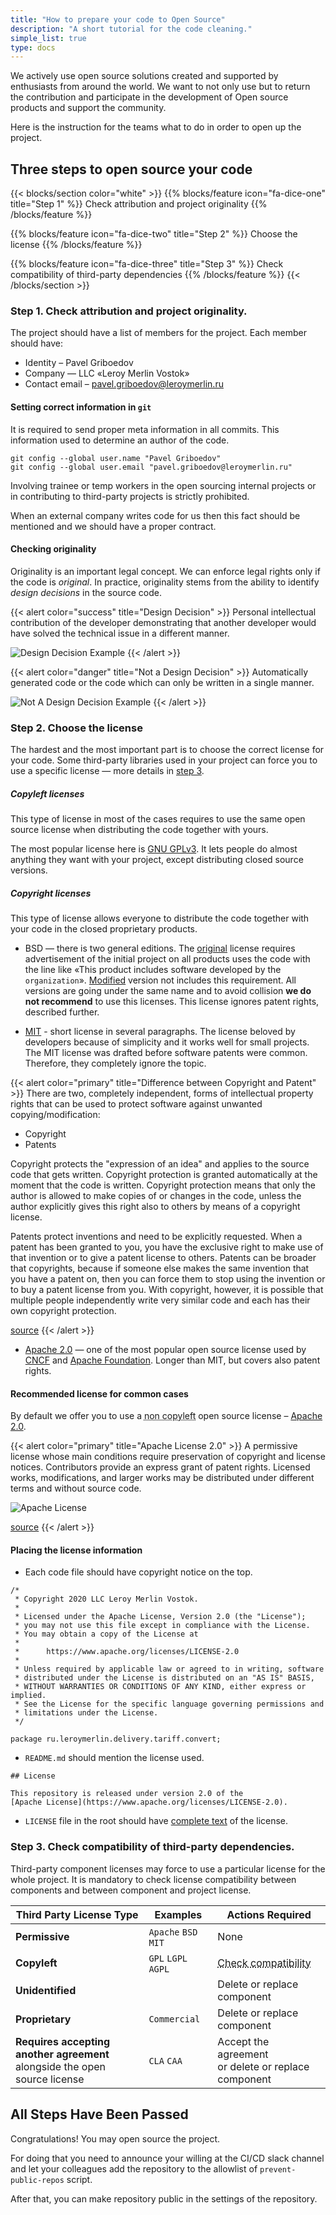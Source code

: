 ```yaml
---
title: "How to prepare your code to Open Source"
description: "A short tutorial for the code cleaning."
simple_list: true
type: docs
---
```


We actively use open source solutions created and supported by enthusiasts from around the world.
We want to not only use but to return the contribution and participate in the development
of Open source products and support the community. 

Here is the instruction for the teams what to do in order to open up the project.

## Three steps to open source your code

{{< blocks/section color="white" >}}
{{% blocks/feature icon="fa-dice-one" title="Step 1" %}}
Check attribution and project originality
{{% /blocks/feature %}}

{{% blocks/feature icon="fa-dice-two" title="Step 2" %}}
Choose the license
{{% /blocks/feature %}}

{{% blocks/feature icon="fa-dice-three" title="Step 3" %}}
Check compatibility of third-party dependencies
{{% /blocks/feature %}}
{{< /blocks/section >}}

### Step 1. Check attribution and project originality.
The project should have a list of members for the project. Each member should have:

* Identity – Pavel Griboedov
* Company — LLC «Leroy Merlin Vostok»
* Contact email – pavel.griboedov@leroymerlin.ru

#### Setting correct information in `git`
It is required to send proper meta information in all commits. 
This information used to determine an author of the code.

```
git config --global user.name "Pavel Griboedov"
git config --global user.email "pavel.griboedov@leroymerlin.ru"
```

Involving trainee or temp workers in the open sourcing internal projects or 
in contributing to third-party projects is strictly prohibited.

When an external company writes code for us then this fact should be mentioned and we should have a proper contract. 

#### Checking originality
Originality is an important legal concept. We can enforce legal rights only if the code is *original*. 
In practice, originality stems from the ability to identify *design decisions* in the source code.

{{< alert color="success" title="Design Decision" >}}
Personal intellectual contribution of the developer demonstrating that another developer would have solved
the technical issue in a different manner.

![Design Decision Example](/images/design_decision.jpg)
{{< /alert >}}

{{< alert color="danger" title="Not a Design Decision" >}}
Automatically generated code or the code which can only be written in a single manner.

![Not A Design Decision Example](/images/not_design_decision.jpg)
{{< /alert >}}

### Step 2. Choose the license
The hardest and the most important part is to choose the correct license for your code.
Some third-party libraries used in your project can force you to use a specific license — 
more details in [step 3](#step-3-check-compatibility-of-third-party-dependencies).

##### Copyleft licenses
This type of license in most of the cases requires to use the same open source
license when distributing the code together with yours.

The most popular license here is [GNU GPLv3](https://choosealicense.com/licenses/gpl-3.0/). 
It lets people do almost anything they want with your project, except distributing closed source versions.

##### Copyright licenses
This type of license allows everyone to distribute the code together with your code in the closed proprietary products.

* BSD — there is two general editions.
The [original](https://opensource.org/licenses/BSD-3-Clause) license requires advertisement of the initial project on all products uses the code with the line like
«This product includes software developed by the `organization`».
[Modified](https://opensource.org/licenses/bsd-license.php) version not includes this requirement. 
All versions are going under the same name and to avoid collision **we do not recommend** to use this licenses.
This license ignores patent rights, described further.

* [MIT](https://opensource.org/licenses/MIT) - short license in several paragraphs.
The license beloved by developers because of simplicity and it works well for small projects.
The MIT license was drafted before software patents were common. Therefore, they completely ignore the topic.

{{< alert color="primary" title="Difference between Copyright and Patent" >}}
There are two, completely independent, forms of intellectual property rights
that can be used to protect software against unwanted copying/modification:

* Copyright
* Patents

Copyright protects the "expression of an idea" and applies to the source code that gets written.
Copyright protection is granted automatically at the moment that the code is written.
Copyright protection means that only the author is allowed to make copies of or changes in the code,
unless the author explicitly gives this right also to others by means of a copyright license.

Patents protect inventions and need to be explicitly requested. When a patent has been granted to you,
you have the exclusive right to make use of that invention or to give a patent license to others.
Patents can be broader that copyrights, because if someone else makes the same invention that you have a patent on,
then you can force them to stop using the invention or to buy a patent license from you. With copyright, however,
it is possible that multiple people independently write very similar code and each has their own copyright protection.

[source](https://opensource.stackexchange.com/questions/6302/what-does-express-grant-of-patent-rights-from-contributors-to-users-mean)
{{< /alert >}}

* [Apache 2.0](https://www.apache.org/licenses/LICENSE-2.0.txt) —
one of the most popular open source license used by [CNCF](https://www.cncf.io/) and [Apache Foundation](https://www.apache.org/licenses/).
Longer than MIT, but covers also patent rights.

#### Recommended license for common cases
By default we offer you to use a 
<abbr data-toggle="tooltip" title="It means everybody can distribute your code with the closed proprietary products.">non copyleft</abbr>
 open source license – [Apache 2.0](https://www.apache.org/licenses/LICENSE-2.0.txt).

{{< alert color="primary" title="Apache License 2.0" >}}
A permissive license whose main conditions require preservation of copyright and license notices.
Contributors provide an express grant of patent rights. 
Licensed works, modifications, and larger works may be distributed under different terms and without source code.

![Apache License](/images/apache_license.jpg)

[source](https://choosealicense.com/licenses/apache-2.0/)
{{< /alert >}}

#### Placing the license information
* Each code file should have copyright notice on the top.

```
/*
 * Copyright 2020 LLC Leroy Merlin Vostok.
 *
 * Licensed under the Apache License, Version 2.0 (the "License");
 * you may not use this file except in compliance with the License.
 * You may obtain a copy of the License at
 *
 *      https://www.apache.org/licenses/LICENSE-2.0
 *
 * Unless required by applicable law or agreed to in writing, software
 * distributed under the License is distributed on an "AS IS" BASIS,
 * WITHOUT WARRANTIES OR CONDITIONS OF ANY KIND, either express or implied.
 * See the License for the specific language governing permissions and
 * limitations under the License.
 */

package ru.leroymerlin.delivery.tariff.convert;
```

* `README.md` should mention the license used.

```
## License

This repository is released under version 2.0 of the 
[Apache License](https://www.apache.org/licenses/LICENSE-2.0).
```

* `LICENSE` file in the root should have [complete text](https://www.apache.org/licenses/LICENSE-2.0.txt) of the license.


### Step 3. Check compatibility of third-party dependencies.

Third-party component licenses may force to use a particular license for the whole project.
It is mandatory to check license compatibility between components and between component and project license.

| Third Party License Type                                                         | Examples             | Actions Required                                                            |
|----------------------------------------------------------------------------------|----------------------|-----------------------------------------------------------------------------|
| **Permissive**                                                                   | `Apache` `BSD` `MIT` | None                                                                        |
| **Copyleft**                                                                     | `GPL` `LGPL` `AGPL`  | <abbr data-toggle="tooltip" title="Ensure that its intial license allows its redistribution under the licence selected by the project or alongside the other third-party components governed by a possibly different license.">Check compatibility</abbr>|
| **Unidentified**                                                                 |                      | Delete or replace component                                                 |
| **Proprietary**                                                                  | `Commercial`         | Delete or replace component                                                 |
| **Requires accepting another agreement**<br /> alongside the open source license | `CLA` `CAA`          | Accept the agreement <br />or delete or replace component |


## All Steps Have Been Passed
Congratulations! You may open source the project. <i class="fa fa-glass-cheers"></i>

For doing that you need to announce your willing at the CI/CD slack channel 
and let your colleagues add the repository to the allowlist of `prevent-public-repos` script.

After that, you can make repository public in the settings of the repository.
